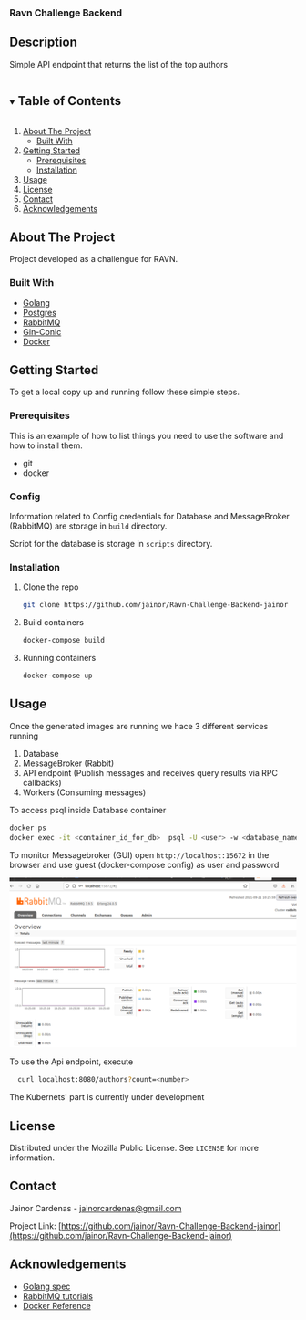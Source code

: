 ### Ravn Challenge Backend

## Description

Simple API endpoint that returns the list of the top authors

<!-- TABLE OF CONTENTS -->
<details open="open">
  <summary><h2 style="display: inline-block">Table of Contents</h2></summary>
  <ol>
    <li>
      <a href="#about-the-project">About The Project</a>
      <ul>
        <li><a href="#built-with">Built With</a></li>
      </ul>
    </li>
    <li>
      <a href="#getting-started">Getting Started</a>
      <ul>
        <li><a href="#prerequisites">Prerequisites</a></li>
        <li><a href="#installation">Installation</a></li>
      </ul>
    </li>
    <li><a href="#usage">Usage</a></li>
    <li><a href="#license">License</a></li>
    <li><a href="#contact">Contact</a></li>
    <li><a href="#acknowledgements">Acknowledgements</a></li>
  </ol>
</details>



<!-- ABOUT THE PROJECT -->
## About The Project

Project developed as a challengue for RAVN.


### Built With

* [Golang](https://golang.org/)
* [Postgres](https://www.postgresql.org/)
* [RabbitMQ](https://www.rabbitmq.com/)
* [Gin-Conic](https://github.com/gin-gonic/gin)
* [Docker](https://www.docker.com/)




<!-- GETTING STARTED -->
## Getting Started

To get a local copy up and running follow these simple steps.

### Prerequisites

This is an example of how to list things you need to use the software and how to install them.

* git
* docker
  
### Config

Information related to Config credentials for Database and MessageBroker (RabbitMQ) are storage in `build` directory.

Script for the database is storage in `scripts` directory.

### Installation

1. Clone the repo
   ```sh
   git clone https://github.com/jainor/Ravn-Challenge-Backend-jainor
   ```
2. Build containers
   ```sh
   docker-compose build
   ```
3. Running containers
   ```sh
   docker-compose up
   ```

<!-- USAGE EXAMPLES -->
## Usage

Once the generated images are running we hace 3 different services running

1. Database
2. MessageBroker (Rabbit)
3. API endpoint (Publish messages and receives query results via RPC callbacks)
4. Workers (Consuming messages) 

To access psql inside Database container
   ```sh
   docker ps
   docker exec -it <container_id_for_db>  psql -U <user> -w <database_name>
   ```

To monitor Messagebroker (GUI) open `http://localhost:15672` in the browser and use guest (docker-compose config) as user and password 


![](images/screenshot.png)

To use the Api endpoint, execute

 ```sh
   curl localhost:8080/authors?count=<number>
   ```

The Kubernets' part is currently under development


<!-- LICENSE -->
## License

Distributed under the Mozilla Public License. See `LICENSE` for more information.



<!-- CONTACT -->
## Contact

Jainor Cardenas - jainorcardenas@gmail.com

Project Link: [https://github.com/jainor/Ravn-Challenge-Backend-jainor](https://github.com/jainor/Ravn-Challenge-Backend-jainor)



<!-- ACKNOWLEDGEMENTS -->
## Acknowledgements

* [Golang spec](https://golang.org/ref/spec)
* [RabbitMQ tutorials](https://www.rabbitmq.com/getstarted.html)
* [Docker Reference](https://docs.docker.com/reference/)

